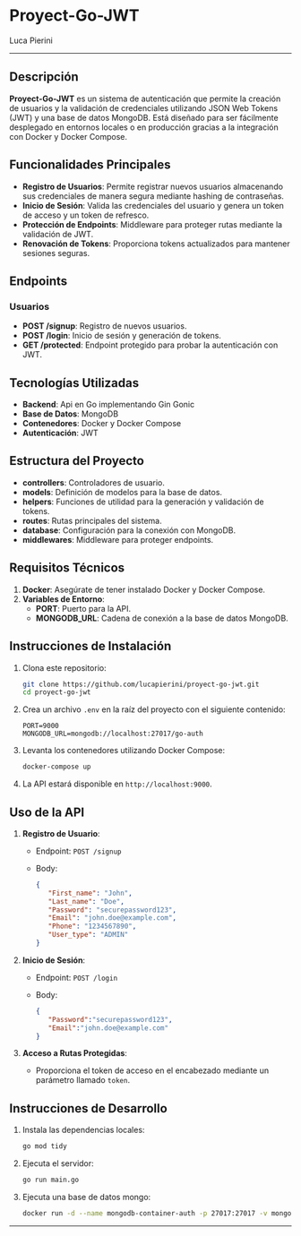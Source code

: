 

# Proyect-Go-JWT

Luca Pierini

---

## Descripción

**Proyect-Go-JWT** es un sistema de autenticación que permite la creación de usuarios y la validación de credenciales utilizando JSON Web Tokens (JWT) y una base de datos MongoDB. Está diseñado para ser fácilmente desplegado en entornos locales o en producción gracias a la integración con Docker y Docker Compose.

## Funcionalidades Principales

- **Registro de Usuarios**: Permite registrar nuevos usuarios almacenando sus credenciales de manera segura mediante hashing de contraseñas.
- **Inicio de Sesión**: Valida las credenciales del usuario y genera un token de acceso y un token de refresco.
- **Protección de Endpoints**: Middleware para proteger rutas mediante la validación de JWT.
- **Renovación de Tokens**: Proporciona tokens actualizados para mantener sesiones seguras.

## Endpoints

### Usuarios
- **POST /signup**: Registro de nuevos usuarios.
- **POST /login**: Inicio de sesión y generación de tokens.
- **GET /protected**: Endpoint protegido para probar la autenticación con JWT.

## Tecnologías Utilizadas

- **Backend**: Api en Go implementando Gin Gonic
- **Base de Datos**: MongoDB
- **Contenedores**: Docker y Docker Compose
- **Autenticación**: JWT

## Estructura del Proyecto

- **controllers**: Controladores de usuario.
- **models**: Definición de modelos para la base de datos.
- **helpers**: Funciones de utilidad para la generación y validación de tokens.
- **routes**: Rutas principales del sistema.
- **database**: Configuración para la conexión con MongoDB.
- **middlewares**: Middleware para proteger endpoints.

## Requisitos Técnicos

1. **Docker**: Asegúrate de tener instalado Docker y Docker Compose.
2. **Variables de Entorno**:
   - **PORT**: Puerto para la API.
   - **MONGODB_URL**: Cadena de conexión a la base de datos MongoDB.

## Instrucciones de Instalación

1. Clona este repositorio:

   ```bash
   git clone https://github.com/lucapierini/proyect-go-jwt.git
   cd proyect-go-jwt
   ```

2. Crea un archivo `.env` en la raíz del proyecto con el siguiente contenido:

   ```env
   PORT=9000
   MONGODB_URL=mongodb://localhost:27017/go-auth
   ```

3. Levanta los contenedores utilizando Docker Compose:

   ```bash
   docker-compose up
   ```

4. La API estará disponible en `http://localhost:9000`.

## Uso de la API

1. **Registro de Usuario**:
   - Endpoint: `POST /signup`
   - Body:

     ```json
     {
        "First_name": "John",
        "Last_name": "Doe",
        "Password": "securepassword123",
        "Email": "john.doe@example.com",
        "Phone": "1234567890",
        "User_type": "ADMIN"
     }
     ```

2. **Inicio de Sesión**:
   - Endpoint: `POST /login`
   - Body:

     ```json
     {
        "Password":"securepassword123",
        "Email":"john.doe@example.com"
     }
     ```

3. **Acceso a Rutas Protegidas**:
   - Proporciona el token de acceso en el encabezado mediante un parámetro llamado `token`.



## Instrucciones de Desarrollo

1. Instala las dependencias locales:

   ```bash
   go mod tidy
   ```

2. Ejecuta el servidor:

   ```bash
   go run main.go
   ```

3. Ejecuta una base de datos mongo:

   ```bash
   docker run -d --name mongodb-container-auth -p 27017:27017 -v mongo-data:/data/db mongo:latest
   ```

--- 
